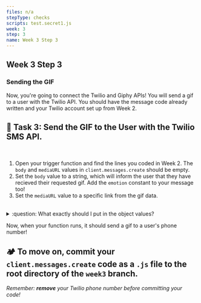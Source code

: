 ```yaml
---
files: n/a
stepType: checks
scripts: test.secret1.js
week: 3
step: 3
name: Week 3 Step 3
---
```


## Week 3 Step 3

### Sending the GIF

Now, you're going to connect the Twilio and Giphy APIs! You will send a gif to a user with the Twilio API. You should have the message code already written and your Twilio account set up from Week 2.

## **:pencil: Task 3: Send the GIF to the User with the Twilio SMS API.** <br>

</br>

1. Open your trigger function and find the lines you coded in Week 2. The `body` and `mediaURL` values in `client.messages.create` should be empty.
2. Set the `body` value to a string, which will inform the user that they have recieved their requested gif. Add the `emotion` constant to your message too!
3. Set the `mediaURL` value to a specific link from the gif data.

</br>

<details>
<summary>:question: What exactly should I put in the object values?</summary>
  </br>
  
The `body` value should look something like this: _Hello! That is the ${emotion} gif you requested :)_. <br> <br>
The `mediaURL` value should be this link from the returned gif data: **jsonResult.data.images.downsized_large.url**

  <br>
</details>

Now, when your function runs, it should send a gif to a user's phone number!

## **:camping: To move on, commit your `client.messages.create` code as a `.js` file to the root directory of the `week3` branch.**

*Remember: **remove** your Twilio phone number before committing your code!*
